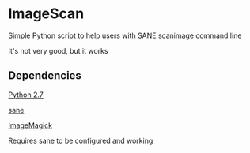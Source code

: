 # ImageScan
Simple Python script to help users with SANE scanimage command line

It's not very good, but it works

## Dependencies
[Python 2.7](https://www.python.org)

[sane](http://www.sane-project.org)

[ImageMagick](http://www.imagemagick.org)

Requires sane to be configured and working
